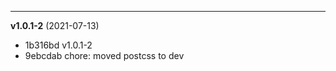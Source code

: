 
-------------------
 **v1.0.1-2**  (2021-07-13) 

* 1b316bd v1.0.1-2
* 9ebcdab chore: moved postcss to dev
